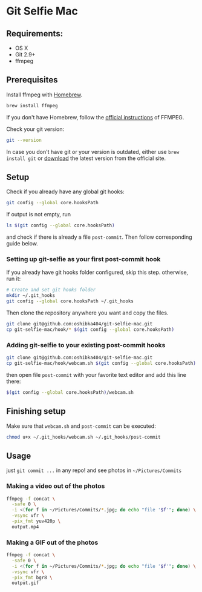 # Git Selfie Mac

## Requirements:

- OS X
- Git 2.9+
- ffmpeg

## Prerequisites

Install ffmpeg with [Homebrew](https://brew.sh/).

```bash
brew install ffmpeg
```

If you don't have Homebrew, follow the [official instructions](https://ffmpeg.org/download.html#build-mac) of FFMPEG.

Check your git version:

```bash
git --version
```

In case you don't have git or your version is outdated, either use `brew install git` or [download](https://git-scm.com/downloads) the latest version from the official site.

## Setup

Check if you already have any global git hooks:

```bash
git config --global core.hooksPath
```

If output is not empty, run

```bash
ls $(git config --global core.hooksPath)
```

and check if there is already a file `post-commit`. Then follow corresponding guide below.

### Setting up git-selfie as your first post-commit hook

If you already have git hooks folder configured, skip this step. otherwise, run it:

```bash
# Create and set git hooks folder
mkdir ~/.git_hooks
git config --global core.hooksPath ~/.git_hooks
```

Then clone the repository anywhere you want and copy the files.

```bash
git clone git@github.com:oshibka404/git-selfie-mac.git
cp git-selfie-mac/hook/* $(git config --global core.hooksPath)
```

### Adding git-selfie to your existing post-commit hooks

```bash
git clone git@github.com:oshibka404/git-selfie-mac.git
cp git-selfie-mac/hook/webcam.sh $(git config --global core.hooksPath)
```

then open file `post-commit` with your favorite text editor and add this line there:

```bash
$(git config --global core.hooksPath)/webcam.sh
```

## Finishing setup

Make sure that `webcam.sh` and `post-commit` can be executed:

```bash
chmod u+x ~/.git_hooks/webcam.sh ~/.git_hooks/post-commit
```

## Usage

just `git commit ...` in any repo! and see photos in `~/Pictures/Commits`

### Making a video out of the photos
```bash
ffmpeg -f concat \
  -safe 0 \
  -i <(for f in ~/Pictures/Commits/*.jpg; do echo "file '$f'"; done) \
  -vsync vfr \
  -pix_fmt yuv420p \ 
  output.mp4
 ```

### Making a GIF out of the photos
```bash
ffmpeg -f concat \
  -safe 0 \
  -i <(for f in ~/Pictures/Commits/*.jpg; do echo "file '$f'"; done) \
  -vsync vfr \
  -pix_fmt bgr8 \
  output.gif
```
